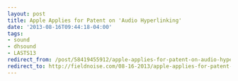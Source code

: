 ```yaml
---
layout: post 
title: Apple Applies for Patent on 'Audio Hyperlinking' 
date: '2013-08-16T09:44:18-04:00' 
tags: 
- sound 
- dhsound 
- LASTS13 
redirect_from: /post/58419455912/apple-applies-for-patent-on-audio-hyperlinking/
redirect_to: http://fieldnoise.com/08-16-2013/apple-applies-for-patent-on-audio-hyperlinking/
--- 
```



